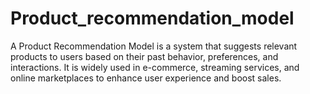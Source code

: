 # Product_recommendation_model
A Product Recommendation Model is a system that suggests relevant products to users based on their past behavior, preferences, and interactions. It is widely used in e-commerce, streaming services, and online marketplaces to enhance user experience and boost sales.

